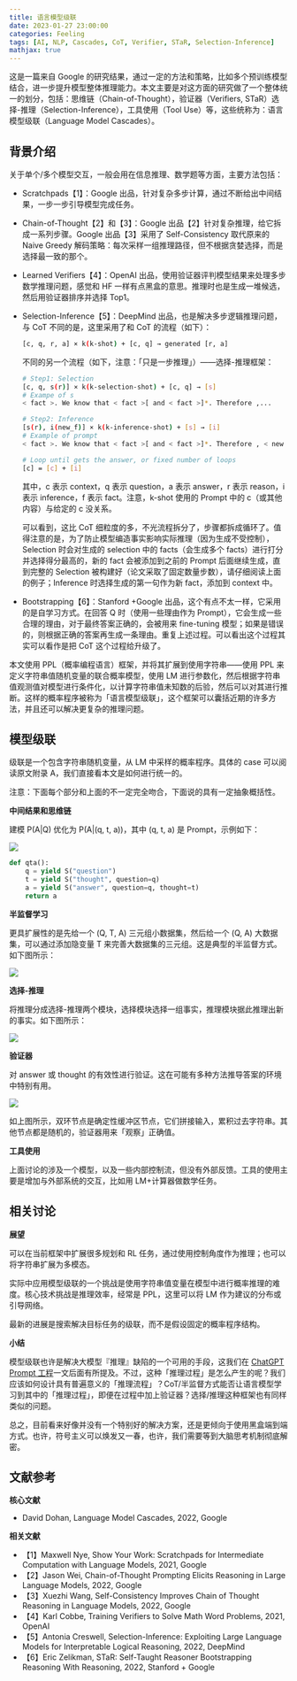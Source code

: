 ```yaml
---
title: 语言模型级联
date: 2023-01-27 23:00:00
categories: Feeling
tags: [AI, NLP, Cascades, CoT, Verifier, STaR, Selection-Inference]
mathjax: true
---
```


这是一篇来自 Google 的研究结果，通过一定的方法和策略，比如多个预训练模型结合，进一步提升模型整体推理能力。本文主要是对这方面的研究做了一个整体统一的划分，包括：思维链（Chain-of-Thought），验证器（Verifiers, STaR）选择-推理（Selection-Inference），工具使用（Tool Use）等，这些统称为：语言模型级联（Language Model Cascades）。

<!--more-->

## 背景介绍

关于单个/多个模型交互，一般会用在信息推理、数学题等方面，主要方法包括：

- Scratchpads【1】：Google 出品，针对复杂多步计算，通过不断给出中间结果，一步一步引导模型完成任务。

- Chain-of-Thought【2】和【3】：Google 出品【2】针对复杂推理，给它拆成一系列步骤。Google 出品【3】采用了 Self-Consistency 取代原来的 Naive Greedy 解码策略：每次采样一组推理路径，但不根据贪婪选择，而是选择最一致的那个。

- Learned Verifiers【4】：OpenAI 出品，使用验证器评判模型结果来处理多步数学推理问题，感觉和 HF 一样有点黑盒的意思。推理时也是生成一堆候选，然后用验证器排序并选择 Top1。

- Selection-Inference【5】：DeepMind 出品，也是解决多步逻辑推理问题，与 CoT 不同的是，这里采用了和 CoT 的流程（如下）：

    ```bash
    [c, q, r, a] × k(k-shot) + [c, q] → generated [r, a]
    ```

    不同的另一个流程（如下，注意：「只是一步推理」）——选择-推理框架：

    ```bash
    # Step1: Selection
    [c, q, s(r)] × k(k-selection-shot) + [c, q] → [s]
    # Exampe of s
    < fact >. We know that < fact >[ and < fact >]*. Therefore ,...
    
    # Step2: Inference
    [s(r), i(new_f)] × k(k-inference-shot) + [s] → [i]
    # Example of prompt
    < fact >. We know that < fact >[ and < fact >]*. Therefore , < new fact> .
    
    # Loop until gets the answer, or fixed number of loops
    [c] = [c] + [i]
    ```

    其中，c 表示 context，q 表示 question，a 表示 answer，r 表示 reason，i 表示 inference，f 表示 fact。注意，k-shot 使用的 Prompt 中的 c（或其他内容）与给定的 c 没关系。

    可以看到，这比 CoT 细粒度的多，不光流程拆分了，步骤都拆成循环了。值得注意的是，为了防止模型编造事实影响实际推理（因为生成不受控制），Selection 时会对生成的 selection 中的 facts（会生成多个 facts）进行打分并选择得分最高的，新的 fact 会被添加到之前的 Prompt 后面继续生成，直到完整的 Selection 被构建好（论文采取了固定数量步数），请仔细阅读上面的例子；Inference 时选择生成的第一句作为新 fact，添加到 context 中。

- Bootstrapping【6】：Stanford +Google 出品，这个有点不太一样，它采用的是自学习方式。在回答 Q 时（使用一些理由作为 Prompt），它会生成一些合理的理由，对于最终答案正确的，会被用来 fine-tuning 模型；如果是错误的，则根据正确的答案再生成一条理由。重复上述过程。可以看出这个过程其实可以看作是把 CoT 这个过程给升级了。

本文使用 PPL（概率编程语言）框架，并将其扩展到使用字符串——使用 PPL 来定义字符串值随机变量的联合概率模型，使用 LM 进行参数化，然后根据字符串值观测值对模型进行条件化，以计算字符串值未知数的后验，然后可以对其进行推断。这样的概率程序被称为「语言模型级联」，这个框架可以囊括近期的许多方法，并且还可以解决更复杂的推理问题。

## 模型级联

级联是一个包含字符串随机变量，从 LM 中采样的概率程序。具体的 case 可以阅读原文附录 A，我们直接看本文是如何进行统一的。

注意：下面每个部分和上面的不一定完全吻合，下面说的具有一定抽象概括性。

**中间结果和思维链**

建模 P(A|Q) 优化为 P(A|(q, t, a))，其中 (q, t, a) 是 Prompt，示例如下：

![](https://qnimg.lovevivian.cn/paper-lm-cascades-1.jpg)

```python
def qta():
    q = yield S("question")
    t = yield S("thought", question=q)
    a = yield S("answer", question=q, thought=t)
    return a
```

**半监督学习**

更具扩展性的是先给一个 (Q, T, A) 三元组小数据集，然后给一个 (Q, A) 大数据集，可以通过添加隐变量 T 来完善大数据集的三元组。这是典型的半监督方式。如下图所示：

![](https://qnimg.lovevivian.cn/paper-lm-cascades-2.jpg)

**选择-推理**

将推理分成选择-推理两个模块，选择模块选择一组事实，推理模块据此推理出新的事实。如下图所示：

![](https://qnimg.lovevivian.cn/paper-lm-cascades-3.jpg)

**验证器**

对 answer 或 thought 的有效性进行验证。这在可能有多种方法推导答案的环境中特别有用。

![](https://qnimg.lovevivian.cn/paper-lm-cascades-4.jpg)

如上图所示，双环节点是确定性缓冲区节点，它们拼接输入，累积过去字符串。其他节点都是随机的，验证器用来「观察」正确值。

**工具使用**

上面讨论的涉及一个模型，以及一些内部控制流，但没有外部反馈。工具的使用主要是增加与外部系统的交互，比如用 LM+计算器做数学任务。

## 相关讨论

**展望**

可以在当前框架中扩展很多规划和 RL 任务，通过使用控制角度作为推理；也可以将字符串扩展为多模态。

实际中应用模型级联的一个挑战是使用字符串值变量在模型中进行概率推理的难度。核心技术挑战是推理效率，经常是 PPL，这里可以将 LM 作为建议的分布或引导网络。

最新的进展是搜索解决目标任务的级联，而不是假设固定的概率程序结构。

**小结**

模型级联也许是解决大模型『推理』缺陷的一个可用的手段，这我们在 [ChatGPT Prompt 工程](https://yam.gift/2023/01/25/NLP/2023-01-25-ChatGPT-Prompt-Engineering/)一文后面有所提及。不过，这种「推理过程」是怎么产生的呢？我们应该如何设计具有普遍意义的「推理流程」？CoT/半监督方式能否让语言模型学习到其中的「推理过程」，即便在过程中加上验证器？选择/推理这种框架也有同样类似的问题。

总之，目前看来好像并没有一个特别好的解决方案，还是更倾向于使用黑盒端到端方式。也许，符号主义可以焕发又一春，也许，我们需要等到大脑思考机制彻底解密。

## 文献参考

**核心文献**

- David Dohan, Language Model Cascades, 2022, Google

**相关文献**

- 【1】Maxwell Nye, Show Your Work: Scratchpads for Intermediate Computation with Language Models, 2021, Google
- 【2】Jason Wei, Chain-of-Thought Prompting Elicits Reasoning in Large Language Models, 2022, Google
- 【3】Xuezhi Wang, Self-Consistency Improves Chain of Thought Reasoning in Language Models, 2022, Google
- 【4】Karl Cobbe, Training Verifiers to Solve Math Word Problems, 2021, OpenAI
- 【5】Antonia Creswell, Selection-Inference: Exploiting Large Language Models for Interpretable Logical Reasoning, 2022, DeepMind
- 【6】Eric Zelikman, STaR: Self-Taught Reasoner Bootstrapping Reasoning With Reasoning, 2022, Stanford + Google
